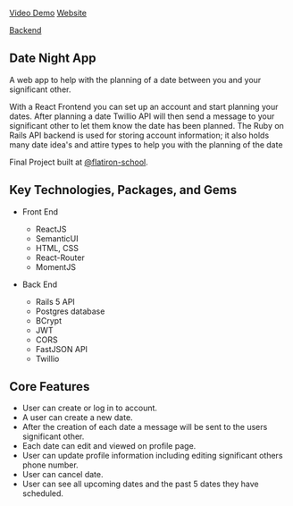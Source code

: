 [Video Demo](https://www.youtube.com/watch?v=hPQ0CEdQxxY&t=30s)
[Website](https://datenightap.herokuapp.com/)

[Backend](https://github.com/jmhill91/Date-Night-Backend)

## Date Night App

A web app to help with the planning of a date between you and your significant other.

With a React Frontend you can set up an account and start planning your dates. After planning a date Twillio API will then send a message to your significant other to let them know the date has been planned. The Ruby on Rails API backend is used for storing account information; it also holds many date idea's and attire types to help you with the planning of the date

Final Project built at [@flatiron-school](https://github.com/flatiron-school).

## Key Technologies, Packages, and Gems

- Front End

  - ReactJS
  - SemanticUI
  - HTML, CSS
  - React-Router
  - MomentJS

- Back End
  - Rails 5 API
  - Postgres database
  - BCrypt
  - JWT
  - CORS
  - FastJSON API
  - Twillio

## Core Features

- User can create or log in to account.
- A user can create a new date.
- After the creation of each date a message will be sent to the users significant other.
- Each date can edit and viewed on profile page.
- User can update profile information including editing significant others phone number.
- User can cancel date.
- User can see all upcoming dates and the past 5 dates they have scheduled.
